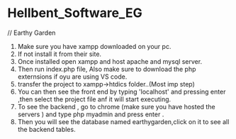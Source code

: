 # Hellbent_Software_EG
// Earthy Garden
1. Make sure you have xampp downloaded on your pc.
2. If not install it from their site.
3. Once installed open xampp and host apache and mysql server.
4. Then run index.php file, Also make sure to download the php externsions if oyu are using VS code.
5. transfer the project to xampp->htdics folder..(Most imp step)
6. You can then see the front end by typing 'localhost' and pressing enter ,then select the project file anf it will start executing.
7. To see the backend , go to chrome (make sure you have hosted the servers ) and type php myadmin and press enter .
8. Then you will see the database named earthygarden,click on it to see all the backend tables.
